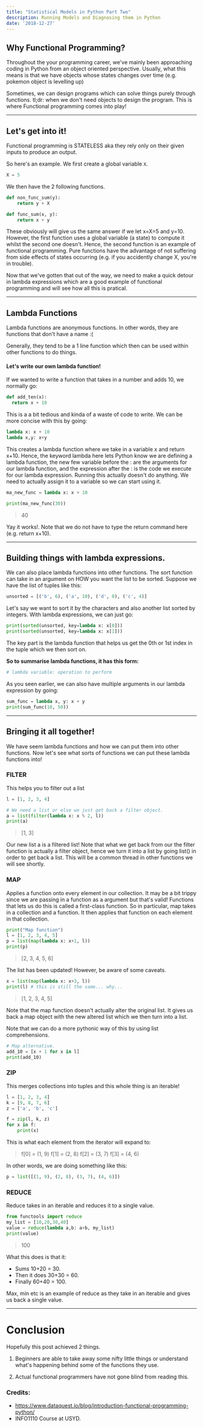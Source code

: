 ```yaml
---
title: "Statistical Models in Python Part Two"
description: Running Models and Diagnosing them in Python
date: '2018-12-27'
---
```


## Why Functional Programming?

Throughout the your programming career, we've mainly been approaching coding in Python from an object oriented perspective. Usually, what this means is that we have objects whose states changes over time (e.g. pokemon object is levelling up)

Sometimes, we can design programs which can solve things purely through functions. tl;dr: when we don't need objects to design the program. This is where Functional programming comes into play!

---

## Let's get into it!

Functional programming is STATELESS aka they rely only on their given inputs to produce an output.

So here's an example. We first create a global variable `X`.
```python
X = 5
```

We then have the 2 following functions.
```python
def non_func_sum(y):
    return y + X

def func_sum(x, y):
    return x + y
```
These obviously will give us the same answer if we let x=X=5 and y=10. However, the first function uses a global variable (a state) to compute it whilst the second one doesn't. Hence, the second function is an example of functional programming. Pure functions have the advantage of not suffering from side effects of states occurring (e.g. if you accidently change X, you're in trouble).

Now that we've gotten that out of the way, we need to make a quick detour in lambda expressions which are a good example of functional programming and will see how all this is pratical.

---

## Lambda Functions

Lambda functions are anonymous functions. In other words, they are functions that don't have a name :( 

Generally, they tend to be a 1 line function which then can be used within other functions to do things.

#### Let's write our own lambda function!

If we wanted to write a function that takes in a number and adds 10, we normally go:
```python
def add_ten(x):
  return x + 10
```

This is a a bit tedious and kinda of a waste of code to write. We can be more concise with this by going:

```python
lambda x: x + 10
lambda x,y: x+y
```

This creates a lambda function where we take in a variable x and return x+10. Hence, the keyword lambda here lets Python know we are defining a lambda function, the new few variable before the : are the arguments for our lambda function, and the expression after the : is the code we execute for our lambda expression. Running this actually doesn't do anything. We need to actually assign it to a variable so we can start using it.

```python
ma_new_func = lambda x: x + 10

print(ma_new_func(30))
```
> 40

Yay it works!. Note that we do not have to type the return command here (e.g. return x+10).

---

## Building things with lambda expressions.

We can also place lambda functions into other functions. The sort function can take in an argument on HOW you want the list to be sorted. Suppose we have the list of tuples like this: 
```python
unsorted = [('b', 6), ('a', 10), ('d', 0), ('c', 4)]
```

Let's say we want to sort it by the characters and also another list sorted by integers. With lambda expressions, we can just go:

```python
print(sorted(unsorted, key=lambda x: x[0]))
print(sorted(unsorted, key=lambda x: x[1]))
```
 
The key part is the lambda function that helps us get the 0th or 1st index in the tuple which we then sort on.

**So to summarise lambda functions, it has this form:**
```python
# lambda variable: operation to perform
```
As you seen earlier, we can also have multiple arguments in our lambda expression by going:

```python
sum_func = lambda x, y: x + y 
print(sum_func(10, 50))
```

---

## Bringing it all together!

We have seem lambda functions and how we can put them into other functions. Now let's see what sorts of functions we can put these lambda functions into!

### FILTER
This helps you to filter out a list
```python
l = [1, 2, 3, 4]

# We need a list or else we just get back a filter object.
a = list(filter(lambda x: x % 2, l))
print(a)
```
> [1, 3]

Our new list a is a filtered list! Note that what we get back from our the filter function is actually a filter object, hence we turn it into a list by going list() in order to get back a list. This will be a common thread in other functions we will see shortly.

### MAP

Applies a function onto every element in our collection. It may be a bit trippy since we are passing in a function as a argument but that's valid! Functions that lets us do this is called a first-class function. So in particular, map takes in a collection and a function. It then applies that function on each element in that collection.

```python
print("Map function")
l = [1, 2, 3, 4, 5]
p = list(map(lambda x: x+1, l))
print(p)
```
> [2, 3, 4, 5, 6]

The list has been updated! However, be aware of some caveats.

```python
x = list(map(lambda x: x+3, l))
print(l) # this is still the same... why... 
```
> [1, 2, 3, 4, 5]

Note that the map function doesn't actually alter the original list. It gives us back a map object with the new altered list which we then turn into a list.

Note that we can do a more pythonic way of this by using list comprehensions.
```python
# Map alternative.
add_10 = [x + 1 for x in l]
print(add_10)
```

### ZIP
This merges collections into tuples and this whole thing is an iterable!
```python
l = [1, 2, 3, 4]
k = [9, 8, 7, 6]
z = ['a', 'b', 'c']

f = zip(l, k, z)
for x in f:
    print(x)
```  
This is what each element from the iterator will expand to:
    
> f[0] = (1, 9)
  f[1] = (2, 8)
  f[2] = (3, 7)
  f[3] = (4, 6)

In other words, we are doing something like this:
```python
p = list([(1, 9), (2, 8), (3, 7), (4, 6)])
```

### REDUCE

Reduce takes in an iterable and reduces it to a single value.

```python
from functools import reduce
my_list = [10,20,30,40]
value = reduce(lambda a,b: a+b, my_list)
print(value)
``` 
> 100

What this does is that it:
- Sums 10+20 = 30. 
- Then it does 30+30 = 60. 
- Finally 60+40 = 100.

Max, min etc is an example of reduce as they take in an iterable and gives us back a single value.

---

# Conclusion

Hopefully this post achieved 2 things.
1. Beginners are able to take away some nifty little things or understand what's happening behind some of the functions they use.

2. Actual functional programmers have not gone blind from reading this.

### Credits: 
- https://www.dataquest.io/blog/introduction-functional-programming-python/
- INFO1110 Course at USYD.